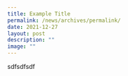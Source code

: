 ```yaml
---
title: Example Title
permalink: /news/archives/permalink/
date: 2021-12-27
layout: post
description: ""
image: ""
---
```

sdfsdfsdf